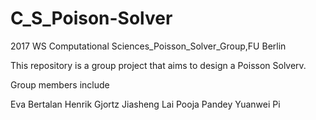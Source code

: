 # C_S_Poison-Solver
2017 WS Computational Sciences_Poisson_Solver_Group,FU Berlin

This repository is a group project that aims to design a Poisson Solverv. 

Group members include 

Eva Bertalan
Henrik Gjortz
Jiasheng Lai
Pooja Pandey
Yuanwei Pi
